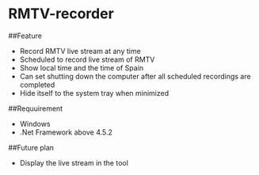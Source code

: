 # RMTV-recorder

##Feature

 - Record RMTV live stream at any time
 - Scheduled to record live stream of RMTV
 - Show local time and the time of Spain
 - Can set shutting down the computer after all scheduled recordings are completed
 - Hide itself to the system tray when minimized
 
 ##Requuirement
 
 - Windows
 - .Net Framework above 4.5.2
 
 
 ##Future plan
 
 - Display the live stream in the tool

